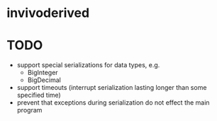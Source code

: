 invivoderived
=============

TODO
====
* support special serializations for data types, e.g.
  * BigInteger
  * BigDecimal
* support timeouts (interrupt serialization lasting longer than some specified time)
* prevent that exceptions during serialization do not effect the main program